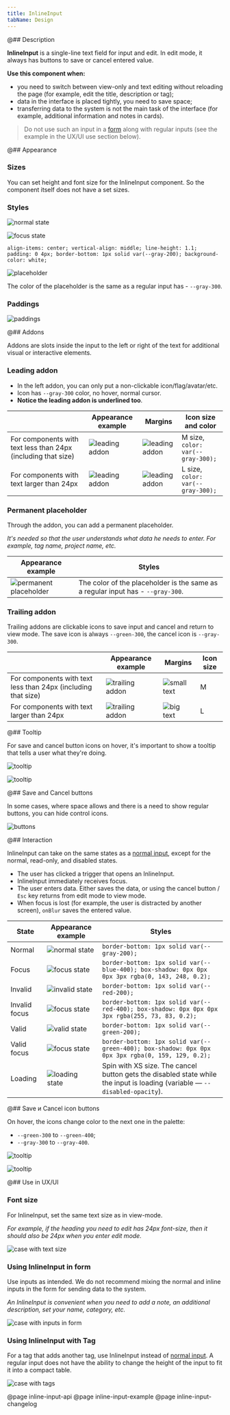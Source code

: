 ```yaml
---
title: InlineInput
tabName: Design
---
```


<!-- @import playground -->

@## Description

**InlineInput** is a single-line text field for input and edit. In edit mode, it always has buttons to save or cancel entered value.

**Use this component when:**

- you need to switch between view-only and text editing without reloading the page (for example, edit the title, description or tag);
- data in the interface is placed tightly, you need to save space;
- transferring data to the system is not the main task of the interface (for example, additional information and notes in cards).

> Do not use such an input in a [form](/components/form/) along with regular inputs (see the example in the UX/UI use section below).

@## Appearance

### Sizes

You can set height and font size for the InlineInput component. So the component itself does not have a set sizes.

### Styles

![normal state](static/normal.png)

![focus state](static/focus.png)

`align-items: center; vertical-align: middle; line-height: 1.1; padding: 0 4px; border-bottom: 1px solid var(--gray-200); background-color: white;`

![placeholder](static/normal-placeholder.png)

The color of the placeholder is the same as a regular input has - `--gray-300`.

### Paddings

![paddings](static/paddings.png)

@## Addons

Addons are slots inside the input to the left or right of the text for additional visual or interactive elements.

### Leading addon

- In the left addon, you can only put a non-clickable icon/flag/avatar/etc.
- Icon has `--gray-300` color, no hover, normal cursor.
- **Notice the leading addon is underlined too**.

|                                                               | Appearance example                               | Margins                                                | Icon size and color               |
| ------------------------------------------------------------- | ------------------------------------------------ | ------------------------------------------------------ | --------------------------------- |
| For components with text less than 24px (including that size) | ![leading addon](static/leading-addon-focus.png) | ![leading addon](static/leading-addon-margins.png)     | M size, `color: var(--gray-300);` |
| For components with text larger than 24px                     | ![leading addon](static/leading-addon-big.png)   | ![leading addon](static/leading-addon-big-margins.png) | L size, `color: var(--gray-300);` |

### Permanent placeholder

Through the addon, you can add a permanent placeholder.

_It's needed so that the user understands what data he needs to enter. For example, tag name, project name, etc._

| Appearance example                                         | Styles                                                                          |
| ---------------------------------------------------------- | ------------------------------------------------------------------------------- |
| ![permanent placeholder](static/permanent-placeholder.png) | The color of the placeholder is the same as a regular input has - `--gray-300`. |

### Trailing addon

Trailing addons are clickable icons to save input and cancel and return to view mode.
The save icon is always `--green-300`, the cancel icon is `--gray-300`.

|                                                               | Appearance example                                       | Margins                              | Icon size |
| ------------------------------------------------------------- | -------------------------------------------------------- | ------------------------------------ | --------- |
| For components with text less than 24px (including that size) | ![trailing addon](static/trailing-addon-margins.png)     | ![small text](static/small-text.png) | M         |
| For components with text larger than 24px                     | ![trailing addon](static/trailing-addon-big-margins.png) | ![big text](static/big-text.png)     | L         |

@## Tooltip

For save and cancel button icons on hover, it's important to show a tooltip that tells a user what they're doing.

![tooltip](static/tooltip2.png)

![tooltip](static/tooltip1.png)

@## Save and Cancel buttons

In some cases, where space allows and there is a need to show regular buttons, you can hide control icons.

![buttons](static/buttons.png)

@## Interaction

InlineInput can take on the same states as a [normal input](/components/input/), except for the normal, read-only, and disabled states.

- The user has clicked a trigger that opens an InlineInput.
- InlineInput immediately receives focus.
- The user enters data. Either saves the data, or using the cancel button / `Esc` key returns from edit mode to view mode.
- When focus is lost (for example, the user is distracted by another screen), `onBlur` saves the entered value.

| State         | Appearance example                       | Styles                                                                                                                     |
| ------------- | ---------------------------------------- | -------------------------------------------------------------------------------------------------------------------------- |
| Normal        | ![normal state](static/normal.png)       | `border-bottom: 1px solid var(--gray-200);`                                                                                |
| Focus         | ![focus state](static/focus.png)         | `border-bottom: 1px solid var(--blue-400); box-shadow: 0px 0px 0px 3px rgba(0, 143, 248, 0.2);`                            |
| Invalid       | ![invalid state](static/invalid.png)     | `border-bottom: 1px solid var(--red-200);`                                                                                 |
| Invalid focus | ![focus state](static/invalid-focus.png) | `border-bottom: 1px solid var(--red-400); box-shadow: 0px 0px 0px 3px rgba(255, 73, 83, 0.2);`                             |
| Valid         | ![valid state](static/valid.png)         | `border-bottom: 1px solid var(--green-200);`                                                                               |
| Valid focus   | ![focus state](static/valid-focus.png)   | `border-bottom: 1px solid var(--green-400); box-shadow: 0px 0px 0px 3px rgba(0, 159, 129, 0.2);`                           |
| Loading       | ![loading state](static/loading.png)     | Spin with XS size. The cancel button gets the disabled state while the input is loading (variable — `--disabled-opacity`). |

@## Save и Cancel icon buttons

On hover, the icons change color to the next one in the palette:

- `--green-300` to `--green-400`;
- `--gray-300` to `--gray-400`.

![tooltip](static/tooltip2.png)

![tooltip](static/tooltip1.png)

@## Use in UX/UI

### Font size

For InlineInput, set the same text size as in view-mode.

_For example, if the heading you need to edit has 24px font-size, then it should also be 24px when you enter edit mode._

![case with text size](static/inline-size-yes-no.png)

### Using InlineInput in form

Use inputs as intended. We do not recommend mixing the normal and inline inputs in the form for sending data to the system.

_An InlineInput is convenient when you need to add a note, an additional description, set your name, category, etc._

![case with inputs in form](static/inline-yes-no.png)

### Using InlineInput with Tag

For a tag that adds another tag, use InlineInput instead of [normal input](/components/input/). A regular input does not have the ability to change the height of the input to fit it into a compact table.

![case with tags](static/inline-tag-yes-no.png)

@page inline-input-api
@page inline-input-example
@page inline-input-changelog
